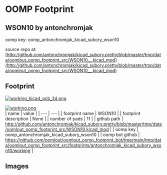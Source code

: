 # OOMP Footprint  
## WSON10  by antonchromjak  
  
oomp key: oomp_antonchromjak_kicad_subory_wson10  
  
source repo at: [http://github.com/antonchromjak/kicad_subory.pretty/blob/master/tmp/data/oomlout_oomp_footprint_src/WSON10__.kicad_mod](http://github.com/antonchromjak/kicad_subory.pretty/blob/master/tmp/data/oomlout_oomp_footprint_src/WSON10__.kicad_mod)  
## Footprint  
  
[![working_kicad_pcb_3d.png](working_kicad_pcb_3d_600.png)](working_kicad_pcb_3d.png)  
  
[![working.png](working_600.png)](working.png)  
| name | value | 
| --- | --- | 
| footprint name | WSON10 | 
| footprint description | None | 
| number of pads | 11 | 
| github path | http://github.com/antonchromjak/kicad_subory.pretty/blob/master/tmp/data/oomlout_oomp_footprint_src/WSON10.kicad_mod | 
| oomp key | oomp_antonchromjak_kicad_subory_wson10 | 
| oomp bot github | https://github.com/oomlout/oomlout_oomp_footprint_bot/tree/main/tmp/data/oomlout_oomp_footprint_src/footprints/antonchromjak_kicad_subory_wson10/working | 
## Images  
